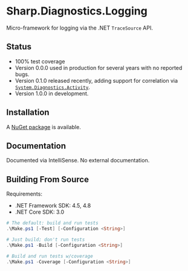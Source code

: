 # Sharp.Diagnostics.Logging

Micro-framework for logging via the .NET `TraceSource` API.

## Status

- 100% test coverage
- Version 0.0.0 used in production for several years with no reported bugs.
- Version 0.1.0 released recently, adding support for correlation via
  [`System.Diagnostics.Activity`](https://docs.microsoft.com/en-us/dotnet/api/system.diagnostics.activity).
- Version 1.0.0 in development.

## Installation

A [NuGet package](https://www.nuget.org/packages/Sharp.Diagnostics.Logging/) is available.

## Documentation

Documented via IntelliSense.  No external documentation.

## Building From Source

Requirements:
- .NET Framework SDK: 4.5, 4.8
- .NET Core SDK: 3.0

```powershell
# The default: build and run tests
.\Make.ps1 [-Test] [-Configuration <String>]

# Just build; don't run tests
.\Make.ps1 -Build [-Configuration <String>]

# Build and run tests w/coverage
.\Make.ps1 -Coverage [-Configuration <String>]
```
